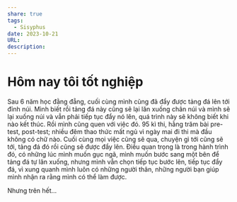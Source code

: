 ```yaml
---
share: true
tags:
  - Sisyphus
date: 2023-10-21
URL: 
description: 
---
```


# Hôm nay tôi tốt nghiệp

Sau 6 năm học đằng đẵng, cuối cùng mình cũng đã đẩy được tảng đá lên tới đỉnh núi. Mình biết rồi tảng đá này cũng sẽ lại lăn xuống chân núi và mình sẽ lại xuống núi và vẫn phải tiếp tục đẩy nó lên, quá trình này sẽ không biết khi nào kết thúc. Rồi mình cũng quen với việc đó. 95 kì thi, hằng trăm bài pre-test, post-test; nhiều đêm thao thức mất ngủ vì ngày mai đi thi mà đầu không có chữ nào. Cuối cùng mọi việc cũng sẽ qua, chuyện gì tới cũng sẽ tới, tảng đá đó rồi cũng sẽ được đẩy lên. Điều quan trọng là trong hành trình đó, có những lúc mình muốn gục ngã, mình muốn bước sang một bên để tảng đá tự lăn xuống, nhưng mình vẫn chọn tiếp tục bước lên, tiếp tục đẩy đá, vì xung quanh mình luôn có những người thân, những người bạn giúp mình nhận ra rằng mình có thể làm được.

Nhưng trên hết...

